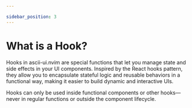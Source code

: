 ```yaml
---

sidebar_position: 3
---
```


# What is a Hook?

Hooks in ascii-ui.nvim are special functions that let you manage state and side
effects in your UI components. Inspired by the React hooks pattern, they allow
you to encapsulate stateful logic and reusable behaviors in a functional way,
making it easier to build dynamic and interactive UIs.

Hooks can only be used inside functional components or other hooks—never in
regular functions or outside the component lifecycle.
